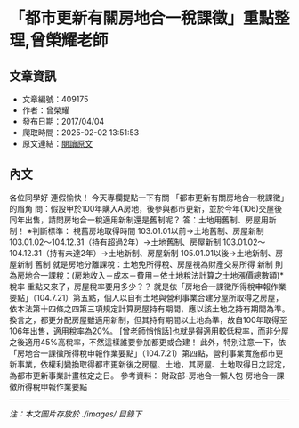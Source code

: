 # 「都市更新有關房地合一稅課徵」重點整理,曾榮耀老師

## 文章資訊
- 文章編號：409175
- 作者：曾榮耀
- 發布日期：2017/04/04
- 爬取時間：2025-02-02 13:51:53
- 原文連結：[閱讀原文](https://real-estate.get.com.tw/Columns/detail.aspx?no=409175)

## 內文
各位同學好
連假愉快！
今天專欄提點一下有關
「都市更新有關房地合一稅課徵」
的眉角
問：假設甲於100年購入A房地，後參與都市更新，並於今年(106)交屋後同年出售，請問房地合一稅適用新制還是舊制呢？
答：土地用舊制、房屋用新制！
※判斷標準：
視舊房地取得時間
103.01.01以前→土地舊制、房屋新制
103.01.02～104.12.31（持有超過2年）→土地舊制、房屋新制
103.01.02～104.12.31（持有未達2年）→土地新制、房屋新制
105.01.01以後→土地新制、房屋新制
舊制
就是房地分離課稅：土地免所得稅、房屋視為財產交易所得
新制
則為房地合一課稅：(房地收入－成本－費用－依土地稅法計算之土地漲價總數額)*稅率
重點又來了，房屋稅率要用多少？？
就是依「房地合一課徵所得稅申報作業要點」（104.7.21）第五點，個人以自有土地與營利事業合建分屋所取得之房屋，依本法第十四條之四第三項規定計算房屋持有期間，應以該土地之持有期間為準。換言之，都更分配房屋雖適用新制，但其持有期間以土地為準，故自100年取得至106年出售，適用稅率為20%。
[曾老師悄悄話]也就是得適用較低稅率，而非分屋之後適用45%高稅率，不然這樣誰要參加都更或合建！
此外，特別注意一下，依「房地合一課徵所得稅申報作業要點」（104.7.21）第四點，營利事業實施都市更新事業，依權利變換取得都市更新後之房屋、土地，其房屋、土地取得日之認定，為都市更新事業計畫核定之日。
參考資料：
財政部-房地合一懶人包
房地合一課徵所得稅申報作業要點

---
*注：本文圖片存放於 ./images/ 目錄下*

